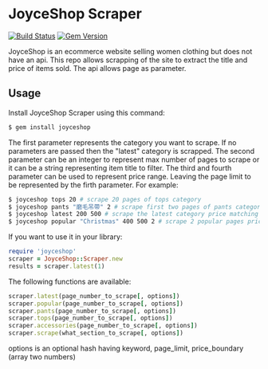 # JoyceShop Scraper
[![Build Status](https://travis-ci.org/hola2soa/JoyceShop.svg)](https://travis-ci.org/hola2soa/JoyceShop)
[![Gem Version](https://badge.fury.io/rb/joyceshop.svg)](https://badge.fury.io/rb/joyceshop)   

JoyceShop is an ecommerce website selling women clothing but does not have an api.
This repo allows scrapping of the site to extract the title and price
of items sold.
The api allows page as parameter.

## Usage
Install JoyceShop Scraper using this command:
```sh
$ gem install joyceshop
```

The first parameter represents the category you want to scrape. If no parameters
are passed then the "latest" category is scrapped.
The second parameter can be an integer to represent max number of pages
to scrape or it can be a string representing item title to filter. The third and
fourth parameter can be used to represent price range. Leaving the page limit to be
represented by the firth parameter. For example:

```sh
$ joyceshop tops 20 # scrape 20 pages of tops category
$ joyceshop pants "磨毛吊帶" 2 # scrape first two pages of pants category filter kw
$ joyceshop latest 200 500 # scrape the latest category price matching 200 to 500
$ joyceshop popular "Christmas" 400 500 2 # scrape 2 popular pages price 400 - 500
```

If you want to use it in your library:
```ruby
require 'joyceshop'
scraper = JoyceShop::Scraper.new
results = scraper.latest(1)
```
The following functions are available:
```ruby
scraper.latest(page_number_to_scrape[, options])
scraper.popular(page_number_to_scrape[, options])
scraper.pants(page_number_to_scrape[, options])
scraper.tops(page_number_to_scrape[, options])
scraper.accessories(page_number_to_scrape[, options])
scraper.scrape(what_section_to_scrape[, options])
```
options is an optional hash having keyword, page_limit,
price_boundary (array two numbers)
